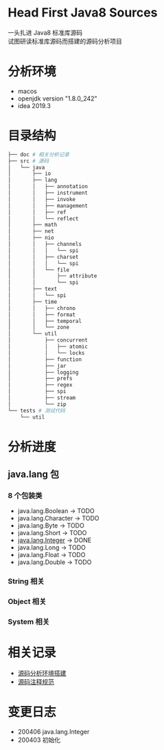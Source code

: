 # Head First Java8 Sources
一头扎进 Java8 标准库源码  
试图研读标准库源码而搭建的源码分析项目

# 分析环境
- macos
- openjdk version "1.8.0_242"
- idea 2019.3

# 目录结构
```bash
├── doc # 相关分析记录
├── src # 源码
│   └── java
│       ├── io
│       ├── lang
│       │   ├── annotation
│       │   ├── instrument
│       │   ├── invoke
│       │   ├── management
│       │   ├── ref
│       │   └── reflect
│       ├── math
│       ├── net
│       ├── nio
│       │   ├── channels
│       │   │   └── spi
│       │   ├── charset
│       │   │   └── spi
│       │   └── file
│       │       ├── attribute
│       │       └── spi
│       ├── text
│       │   └── spi
│       ├── time
│       │   ├── chrono
│       │   ├── format
│       │   ├── temporal
│       │   └── zone
│       └── util
│           ├── concurrent
│           │   ├── atomic
│           │   └── locks
│           ├── function
│           ├── jar
│           ├── logging
│           ├── prefs
│           ├── regex
│           ├── spi
│           ├── stream
│           └── zip
└── tests # 测试代码
    └── util 
```

# 分析进度
## java.lang 包
### 8 个包装类
- java.lang.Boolean   -> TODO
- java.lang.Character -> TODO
- java.lang.Byte      -> TODO
- java.lang.Short     -> TODO
- [java.lang.Integer](doc/java.lang.Integer.md)   -> DONE
- java.lang.Long      -> TODO
- java.lang.Float     -> TODO
- java.lang.Double    -> TODO

### String 相关

### Object 相关

### System 相关

# 相关记录
- [源码分析环境搭建](doc/analysis-env-setup.md)
- [源码注释规范](doc/annotaion-spec.md)

# 变更日志
- 200406 java.lang.Integer
- 200403 初始化
